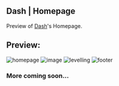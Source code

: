 ## Dash | Homepage

Preview of [Dash](https://github.com/armfxl/dash)'s Homepage.

## Preview:
![homepage](https://user-images.githubusercontent.com/55296171/121445941-c5732d00-c992-11eb-9907-20acfe5dc3fb.png)
![image](https://user-images.githubusercontent.com/55296171/121446061-053a1480-c993-11eb-965e-b81fc21115f0.png)
![levelling](https://user-images.githubusercontent.com/55296171/121445960-cc9a3b00-c992-11eb-8420-3d183b925f88.png)
![footer](https://user-images.githubusercontent.com/55296171/121445999-e76caf80-c992-11eb-86e8-fbecec940e24.png)

### More coming soon...
